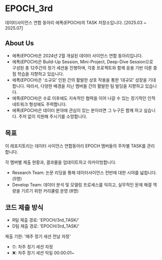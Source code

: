 # EPOCH_3rd
데이터사이언스 연합 동아리 에폭(EPOCH)의 TASK 저장소입니다. [2025.03 ~ 2025.07]

## About Us
- 에폭(EPOCH)은 2024년 2월 개설된 데이터 사이언스 연합 동아리입니다.
- 에폭(EPOCH)은 Build-Up Session, Mini-Project, Deep-Dive Session으로 구성된 총 12주간의 정기 세션을 진행하며, 각종 프로젝트와 함께 응용 기반 이론 중점 학습을 지향하고 있습니다.
- 에폭(EPOCH)은 ‘소규모’ 인원 간의 활발한 상호 작용을 통한 ‘대규모’ 성장을 기대합니다. 따라서, 다양한 배경을 지닌 멤버들 간의 활발한 팀 빌딩을 지향하고 있습니다.
- 에폭(EPOCH)은 수료 이후에도 지속적인 협력을 이어 나갈 수 있는 장기적인 인적 네트워크 형성에도 주력합니다.
- 에폭(EPOCH)은 데이터 분야에 관심이 있는 분이라면 그 누구든 함께 하고 싶습니다. 주저 없이 지원해 주시기를 소망합니다.

## 목표
이 레포지토리는 데이터 사이언스 연합동아리 EPOCH 멤버들의 주차별 TASK를 관리합니다.

각 멤버별 제출 현황과, 결과물을 업데이트하고 아카이빙합니다.

- Research Team: 논문 리딩을 통해 데이터사이언스 전반에 대한 시야를 넓힙니다. (5명)
- Develop Team: 데이터 분석 및 모델링 프로세스를 익히고, 실무적인 문제 해결 역량을 기르기 위한 커리큘럼 운영 (8명)

## 코드 제출 방식
- R팀 제출 경로: 'EPOCH/3rd_TASK/'
- D팀 제출 경로: 'EPOCH/3rd_TASK/'

제출 기한: '매주 정기 세션 전날 자정'
- ⏰: 차주 정기 세션 자정
- ❌: 차주 정기 세션 익일  00:00:01~
